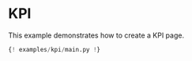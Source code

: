 # KPI

This example demonstrates how to create a KPI page.

```python
{! examples/kpi/main.py !}
```
